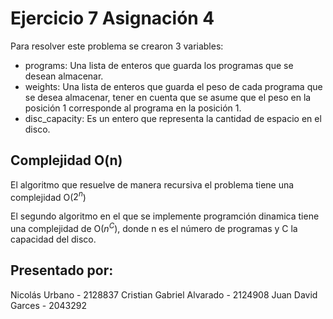 # Ejercicio 7 Asignación 4

Para resolver este problema se crearon 3 variables:
- programs: Una lista de enteros que guarda los programas que se desean almacenar.
- weights: Una lista de enteros que guarda el peso de cada programa que se desea almacenar, tener en cuenta que se asume que el peso en la posición 1 corresponde al programa en la posición 1.
- disc_capacity: Es un entero que representa la cantidad de espacio en el disco.

## Complejidad O(n)

El algoritmo que resuelve de manera recursiva el problema tiene una complejidad O($2^n$)

El segundo algoritmo en el que se implemente programción dinamica tiene una complejidad de O($n^C$), donde n es el número de programas y C la capacidad del disco.

## Presentado por:
Nicolás Urbano - 2128837
Cristian Gabriel Alvarado - 2124908
Juan David Garces - 2043292
